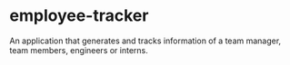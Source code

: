 # employee-tracker
An application that generates and tracks information of a team manager, team members, engineers or interns.
